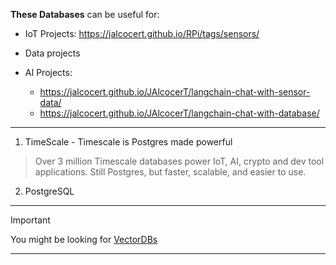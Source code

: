 **These Databases** can be useful for:

* IoT Projects: <https://jalcocert.github.io/RPi/tags/sensors/>

* Data projects 

* AI Projects: 
    * <https://jalcocert.github.io/JAlcocerT/langchain-chat-with-sensor-data/>
    * <https://jalcocert.github.io/JAlcocerT/langchain-chat-with-database/>

---

1. TimeScale - Timescale is Postgres made powerful

> Over 3 million Timescale databases power IoT, AI, crypto and dev tool applications. Still Postgres, but faster, scalable, and easier to use.

2. PostgreSQL 

---

> [!IMPORTANT]
> You might be looking for [VectorDBs](https://github.com/JAlcocerT/Docker/tree/main/AI_Gen/Z_VectorDBs)

---